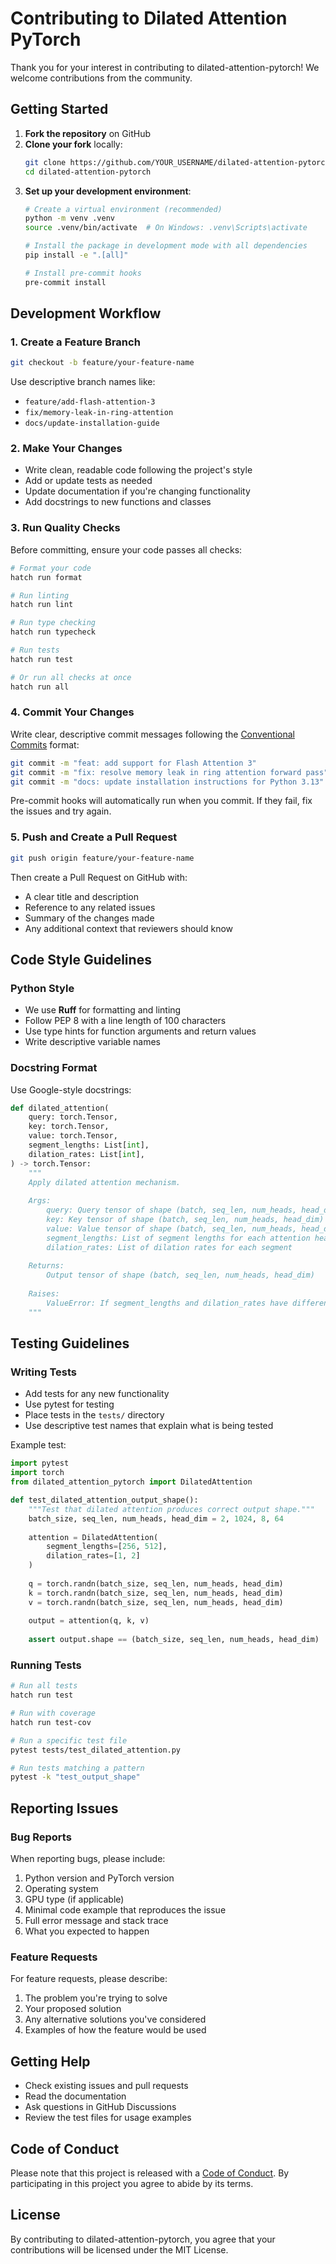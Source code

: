 # Contributing to Dilated Attention PyTorch

Thank you for your interest in contributing to dilated-attention-pytorch! We welcome contributions from the community.

## Getting Started

1. **Fork the repository** on GitHub
2. **Clone your fork** locally:
   ```bash
   git clone https://github.com/YOUR_USERNAME/dilated-attention-pytorch.git
   cd dilated-attention-pytorch
   ```
3. **Set up your development environment**:
   ```bash
   # Create a virtual environment (recommended)
   python -m venv .venv
   source .venv/bin/activate  # On Windows: .venv\Scripts\activate
   
   # Install the package in development mode with all dependencies
   pip install -e ".[all]"
   
   # Install pre-commit hooks
   pre-commit install
   ```

## Development Workflow

### 1. Create a Feature Branch

```bash
git checkout -b feature/your-feature-name
```

Use descriptive branch names like:
- `feature/add-flash-attention-3`
- `fix/memory-leak-in-ring-attention`
- `docs/update-installation-guide`

### 2. Make Your Changes

- Write clean, readable code following the project's style
- Add or update tests as needed
- Update documentation if you're changing functionality
- Add docstrings to new functions and classes

### 3. Run Quality Checks

Before committing, ensure your code passes all checks:

```bash
# Format your code
hatch run format

# Run linting
hatch run lint

# Run type checking
hatch run typecheck

# Run tests
hatch run test

# Or run all checks at once
hatch run all
```

### 4. Commit Your Changes

Write clear, descriptive commit messages following the [Conventional Commits](https://www.conventionalcommits.org/) format:

```bash
git commit -m "feat: add support for Flash Attention 3"
git commit -m "fix: resolve memory leak in ring attention forward pass"
git commit -m "docs: update installation instructions for Python 3.13"
```

Pre-commit hooks will automatically run when you commit. If they fail, fix the issues and try again.

### 5. Push and Create a Pull Request

```bash
git push origin feature/your-feature-name
```

Then create a Pull Request on GitHub with:
- A clear title and description
- Reference to any related issues
- Summary of the changes made
- Any additional context that reviewers should know

## Code Style Guidelines

### Python Style

- We use **Ruff** for formatting and linting
- Follow PEP 8 with a line length of 100 characters
- Use type hints for function arguments and return values
- Write descriptive variable names

### Docstring Format

Use Google-style docstrings:

```python
def dilated_attention(
    query: torch.Tensor,
    key: torch.Tensor,
    value: torch.Tensor,
    segment_lengths: List[int],
    dilation_rates: List[int],
) -> torch.Tensor:
    """
    Apply dilated attention mechanism.
    
    Args:
        query: Query tensor of shape (batch, seq_len, num_heads, head_dim)
        key: Key tensor of shape (batch, seq_len, num_heads, head_dim)
        value: Value tensor of shape (batch, seq_len, num_heads, head_dim)
        segment_lengths: List of segment lengths for each attention head
        dilation_rates: List of dilation rates for each segment
        
    Returns:
        Output tensor of shape (batch, seq_len, num_heads, head_dim)
        
    Raises:
        ValueError: If segment_lengths and dilation_rates have different lengths
    """
```

## Testing Guidelines

### Writing Tests

- Add tests for any new functionality
- Use pytest for testing
- Place tests in the `tests/` directory
- Use descriptive test names that explain what is being tested

Example test:

```python
import pytest
import torch
from dilated_attention_pytorch import DilatedAttention

def test_dilated_attention_output_shape():
    """Test that dilated attention produces correct output shape."""
    batch_size, seq_len, num_heads, head_dim = 2, 1024, 8, 64
    
    attention = DilatedAttention(
        segment_lengths=[256, 512],
        dilation_rates=[1, 2]
    )
    
    q = torch.randn(batch_size, seq_len, num_heads, head_dim)
    k = torch.randn(batch_size, seq_len, num_heads, head_dim)
    v = torch.randn(batch_size, seq_len, num_heads, head_dim)
    
    output = attention(q, k, v)
    
    assert output.shape == (batch_size, seq_len, num_heads, head_dim)
```

### Running Tests

```bash
# Run all tests
hatch run test

# Run with coverage
hatch run test-cov

# Run a specific test file
pytest tests/test_dilated_attention.py

# Run tests matching a pattern
pytest -k "test_output_shape"
```

## Reporting Issues

### Bug Reports

When reporting bugs, please include:

1. Python version and PyTorch version
2. Operating system
3. GPU type (if applicable)
4. Minimal code example that reproduces the issue
5. Full error message and stack trace
6. What you expected to happen

### Feature Requests

For feature requests, please describe:

1. The problem you're trying to solve
2. Your proposed solution
3. Any alternative solutions you've considered
4. Examples of how the feature would be used

## Getting Help

- Check existing issues and pull requests
- Read the documentation
- Ask questions in GitHub Discussions
- Review the test files for usage examples

## Code of Conduct

Please note that this project is released with a [Code of Conduct](CODE_OF_CONDUCT.md). By participating in this project you agree to abide by its terms.

## License

By contributing to dilated-attention-pytorch, you agree that your contributions will be licensed under the MIT License.